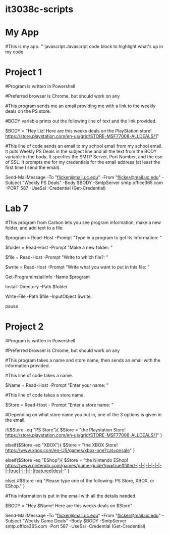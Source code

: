 # it3038c-scripts
My App
======

#This is my app.
'''javascript
Javascript code block to highlight what's up in my code

Project 1
=========

#Program is written in Powershell

#Preferred browser is Chrome, but should work on any

#This program sends me an email providing me with a link to the weekly deals on the PS store.

#BODY variable prints out the following line of text and the link provided.

$BODY = "Hey Liz! Here are this weeks deals on the PlayStation store! https://store.playstation.com/en-us/grid/STORE-MSF77008-ALLDEALS/1"

#This line of code sends an email to my school email from my school email. It puts Weekly PS Deals in the subject line and all the text from the BODY variable in the body. It specfies the SMTP Server, Port Number, and the use of SSL. It prompts me for my credentials for the email address (at least the first time I send the email).

Send-MailMessage -To "flicker@mail.uc.edu" -From "flicker@mail.uc.edu" -Subject "Weekly PS Deals" -Body $BODY -SmtpServer smtp.office365.com -PORT 587 -UseSsl -Credential (Get-Credential)

Lab 7
=====
#This program from Carbon lets you see program information, make a new folder, and add text to a file.

$program = Read-Host -Prompt "Type in a program to get its information: "

$folder = Read-Host -Prompt "Make a new folder: "

$file = Read-Host -Prompt "Write to which file?: "

$write = Read-Host -Prompt "Write what you want to put in this file: "

Get-ProgramInstallInfo -Name $program

Install-Directory -Path $folder

Write-File -Path $file -InputObject $write

pause

Project 2
=========
#Program is written in Powershell

#Preferred browser is Chrome, but should work on any

#This program takes a name and store name, then sends an email with the information provided.

#This line of code takes a name.

$Name = Read-Host -Prompt "Enter your name: "

#This line of code takes a store name.

$Store = Read-Host - Prompt "Enter a store name: "

#Depending on what store name you put in, one of the 3 options is given in the email.

if($Store -eq "PS Store"){
    $Store = "the Playstation Store! https://store.playstation.com/en-us/grid/STORE-MSF77008-ALLDEALS/1"
}

elseif($Store -eq "XBOX"){
    $Store = "the XBOX Store! https://www.xbox.com/en-US/games/xbox-one?cat=onsale"
}

elseif($Store -eq "EShop"){
    $Store = "the Nintendo EShop! https://www.nintendo.com/games/game-guide?pv=true#filter/-|-|-|-|-|-|-|-|-|true|-|-|-|-|featured|des|-"
}

else{
    #$Store -eq "Please type one of the following: PS Store, XBOX, or EShop."
}

#This information is put in the email with all the details needed.

$BODY = "Hey $Name! Here are this weeks deals on $Store"

Send-MailMessage -To "flicker@mail.uc.edu" -From "flicker@mail.uc.edu" -Subject "Weekly Game Deals" -Body $BODY -SmtpServer smtp.office365.com -Port 587 -UseSsl -Credential (Get-Credential)


